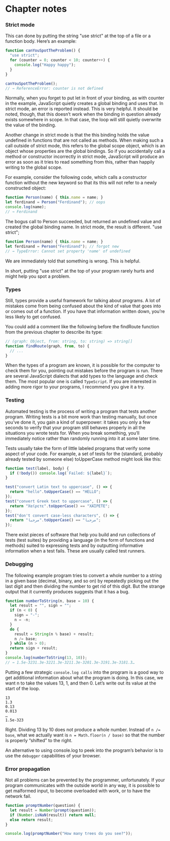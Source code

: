 # Chapter notes

### Strict mode

This can done by putting the string "use strict" at the top of a file or a function body. Here’s an example:
```javascript
function canYouSpotTheProblem() {
  "use strict";
  for (counter = 0; counter < 10; counter++) {
    console.log("Happy happy");
  }
}

canYouSpotTheProblem();
// → ReferenceError: counter is not defined
```

Normally, when you forget to put let in front of your binding, as with counter in the example, JavaScript quietly creates a global binding and uses that. In strict mode, an error is reported instead. This is very helpful. It should be noted, though, that this doesn’t work when the binding in question already exists somewhere in scope. In that case, the loop will still quietly overwrite the value of the binding.

Another change in strict mode is that the this binding holds the value undefined in functions that are not called as methods. When making such a call outside of strict mode, this refers to the global scope object, which is an object whose properties are the global bindings. So if you accidentally call a method or constructor incorrectly in strict mode, JavaScript will produce an error as soon as it tries to read something from this, rather than happily writing to the global scope.

For example, consider the following code, which calls a constructor function without the new keyword so that its this will not refer to a newly constructed object:

```javascript
function Person(name) { this.name = name; }
let ferdinand = Person("Ferdinand"); // oops
console.log(name);
// → Ferdinand
```
The bogus call to Person succeeded, but returned an undefined value and created the global binding name. In strict mode, the result is different.
"use strict";

```javascript
function Person(name) { this.name = name; }
let ferdinand = Person("Ferdinand"); // forgot new
// → TypeError: Cannot set property 'name' of undefined
```
We are immediately told that something is wrong. This is helpful.

In short, putting "use strict" at the top of your program rarely hurts and might help you spot a problem.

### Types

Still, types provide a useful framework for talking about programs. A lot of mistakes come from being confused about the kind of value that goes into or comes out of a function. If you have that information written down, you’re less likely to get confused.

You could add a comment like the following before the findRoute function from the previous chapter to describe its type:

```javascript
// (graph: Object, from: string, to: string) => string[]
function findRoute(graph, from, to) {
  // ...
}
```
When the types of a program are known, it is possible for the computer to check them for you, pointing out mistakes before the program is run. There are several JavaScript dialects that add types to the language and check them. The most popular one is called `TypeScript`. If you are interested in adding more rigor to your programs, I recommend you give it a try.

### Testing

Automated testing is the process of writing a program that tests another program. Writing tests is a bit more work than testing manually, but once you’ve done it, you gain a kind of superpower: it takes you only a few seconds to verify that your program still behaves properly in all the situations you wrote tests for. When you break something, you’ll immediately notice rather than randomly running into it at some later time.

Tests usually take the form of little labeled programs that verify some aspect of your code. For example, a set of tests for the (standard, probably already tested by someone else) toUpperCase method might look like this:

```javascript
function test(label, body) {
  if (!body()) console.log(`Failed: ${label}`);
}

test("convert Latin text to uppercase", () => {
  return "hello".toUpperCase() == "HELLO";
});
test("convert Greek text to uppercase", () => {
  return "Χαίρετε".toUpperCase() == "ΧΑΊΡΕΤΕ";
});
test("don't convert case-less characters", () => {
  return "مرحبا".toUpperCase() == "مرحبا";
});
```
There exist pieces of software that help you build and run collections of tests (test suites) by providing a language (in the form of functions and methods) suited to expressing tests and by outputting informative information when a test fails. These are usually called test runners.

### Debugging

The following example program tries to convert a whole number to a string in a given base (decimal, binary, and so on) by repeatedly picking out the last digit and then dividing the number to get rid of this digit. But the strange output that it currently produces suggests that it has a bug.

```javascript
function numberToString(n, base = 10) {
  let result = "", sign = "";
  if (n < 0) {
    sign = "-";
    n = -n;
  }
  do {
    result = String(n % base) + result;
    n /= base;
  } while (n > 0);
  return sign + result;
}
console.log(numberToString(13, 10));
// → 1.5e-3231.3e-3221.3e-3211.3e-3201.3e-3191.3e-3181.3…
```
Putting a few strategic `console.log calls` into the program is a good way to get additional information about what the program is doing. In this case, we want n to take the values 13, 1, and then 0. Let’s write out its value at the start of the loop.

```
13
1.3
0.13
0.013
…
1.5e-323
```

Right. Dividing 13 by 10 does not produce a whole number. Instead of `n /= base`, what we actually want is `n = Math.floor(n / base)` so that the number is properly “shifted” to the right.

An alternative to using console.log to peek into the program’s behavior is to use the `debugger` capabilities of your browser.

### Error propagation

Not all problems can be prevented by the programmer, unfortunately. If your program communicates with the outside world in any way, it is possible to get malformed input, to become overloaded with work, or to have the network fail.

```javascript
function promptNumber(question) {
  let result = Number(prompt(question));
  if (Number.isNaN(result)) return null;
  else return result;
}

console.log(promptNumber("How many trees do you see?"));
```


